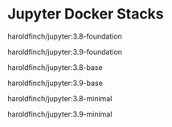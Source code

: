 # Jupyter Docker Stacks

haroldfinch/jupyter:3.8-foundation

haroldfinch/jupyter:3.9-foundation

haroldfinch/jupyter:3.8-base

haroldfinch/jupyter:3.9-base

haroldfinch/jupyter:3.8-minimal

haroldfinch/jupyter:3.9-minimal

